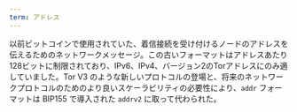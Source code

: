 ```yaml
---
term: アドレス
---
```

以前ビットコインで使用されていた、着信接続を受け付けるノードのアドレスを伝えるためのネットワークメッセージ。この古いフォーマットはアドレスあたり128ビットに制限されており、IPv6、IPv4、バージョン2のTorアドレスにのみ適していました。Tor V3 のような新しいプロトコルの登場と、将来のネットワークプロトコルのためのより良いスケーラビリティの必要性により、`addr` フォーマットは BIP155 で導入された `addrv2` に取って代わられた。